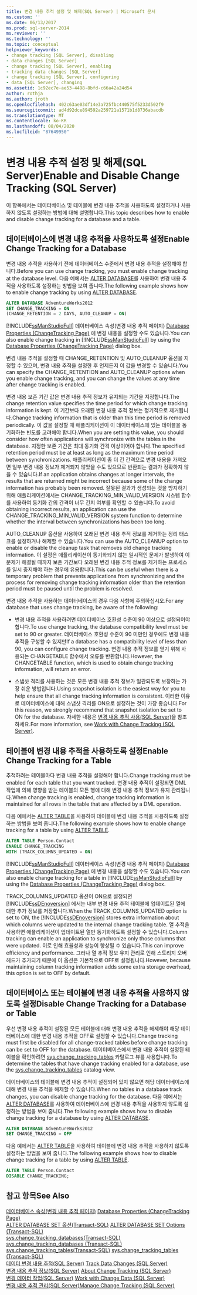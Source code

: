 ```yaml
---
title: 변경 내용 추적 설정 및 해제(SQL Server) | Microsoft 문서
ms.custom: ''
ms.date: 06/13/2017
ms.prod: sql-server-2014
ms.reviewer: ''
ms.technology: ''
ms.topic: conceptual
helpviewer_keywords:
- change tracking [SQL Server], disabling
- data changes [SQL Server]
- change tracking [SQL Server], enabling
- tracking data changes [SQL Server]
- change tracking [SQL Server], configuring
- data [SQL Server], changing
ms.assetid: 1c92ec7e-ae53-4498-8bfd-c66a42a24d54
author: rothja
ms.author: jroth
ms.openlocfilehash: 402c63ae03df14e3a725fbc440575f5233d502f9
ms.sourcegitcommit: ad4d92dce894592a259721a1571b1d8736abacdb
ms.translationtype: MT
ms.contentlocale: ko-KR
ms.lasthandoff: 08/04/2020
ms.locfileid: "87649950"
---
```

# <a name="enable-and-disable-change-tracking-sql-server"></a><span data-ttu-id="3b001-102">변경 내용 추적 설정 및 해제(SQL Server)</span><span class="sxs-lookup"><span data-stu-id="3b001-102">Enable and Disable Change Tracking (SQL Server)</span></span>
  <span data-ttu-id="3b001-103">이 항목에서는 데이터베이스 및 테이블에 변경 내용 추적을 사용하도록 설정하거나 사용하지 않도록 설정하는 방법에 대해 설명합니다.</span><span class="sxs-lookup"><span data-stu-id="3b001-103">This topic describes how to enable and disable change tracking for a database and a table.</span></span>  
  
## <a name="enable-change-tracking-for-a-database"></a><span data-ttu-id="3b001-104">데이터베이스에 변경 내용 추적을 사용하도록 설정</span><span class="sxs-lookup"><span data-stu-id="3b001-104">Enable Change Tracking for a Database</span></span>  
 <span data-ttu-id="3b001-105">변경 내용 추적을 사용하기 전에 데이터베이스 수준에서 변경 내용 추적을 설정해야 합니다.</span><span class="sxs-lookup"><span data-stu-id="3b001-105">Before you can use change tracking, you must enable change tracking at the database level.</span></span> <span data-ttu-id="3b001-106">다음 예에서는 [ALTER DATABASE](/sql/t-sql/statements/alter-database-transact-sql-set-options)를 사용하여 변경 내용 추적을 사용하도록 설정하는 방법을 보여 줍니다.</span><span class="sxs-lookup"><span data-stu-id="3b001-106">The following example shows how to enable change tracking by using [ALTER DATABASE](/sql/t-sql/statements/alter-database-transact-sql-set-options).</span></span>  
  
```sql  
ALTER DATABASE AdventureWorks2012  
SET CHANGE_TRACKING = ON  
(CHANGE_RETENTION = 2 DAYS, AUTO_CLEANUP = ON)  
```  
  
 <span data-ttu-id="3b001-107">[!INCLUDE[ssManStudioFull](../../includes/ssmanstudiofull-md.md)] 데이터베이스 속성&#40;변경 내용 추적 페이지&#41; [Database Properties &#40;ChangeTracking Page&#41;](../databases/database-properties-changetracking-page.md) 에 변경 내용을 설정할 수도 있습니다.</span><span class="sxs-lookup"><span data-stu-id="3b001-107">You can also enable change tracking in [!INCLUDE[ssManStudioFull](../../includes/ssmanstudiofull-md.md)] by using the [Database Properties &#40;ChangeTracking Page&#41;](../databases/database-properties-changetracking-page.md) dialog box.</span></span>  
  
 <span data-ttu-id="3b001-108">변경 내용 추적을 설정할 때 CHANGE_RETENTION 및 AUTO_CLEANUP 옵션을 지정할 수 있으며, 변경 내용 추적을 설정한 후 언제든지 이 값을 변경할 수 있습니다.</span><span class="sxs-lookup"><span data-stu-id="3b001-108">You can specify the CHANGE_RETENTION and AUTO_CLEANUP options when you enable change tracking, and you can change the values at any time after change tracking is enabled.</span></span>  
  
 <span data-ttu-id="3b001-109">변경 내용 보존 기간 값은 변경 내용 추적 정보가 유지되는 기간을 지정합니다.</span><span class="sxs-lookup"><span data-stu-id="3b001-109">The change retention value specifies the time period for which change tracking information is kept.</span></span> <span data-ttu-id="3b001-110">이 기간보다 오래된 변경 내용 추적 정보는 정기적으로 제거됩니다.</span><span class="sxs-lookup"><span data-stu-id="3b001-110">Change tracking information that is older than this time period is removed periodically.</span></span> <span data-ttu-id="3b001-111">이 값을 설정할 때 애플리케이션이 이 데이터베이스에 있는 테이블을 동기화하는 빈도를 고려해야 합니다.</span><span class="sxs-lookup"><span data-stu-id="3b001-111">When you are setting this value, you should consider how often applications will synchronize with the tables in the database.</span></span> <span data-ttu-id="3b001-112">지정한 보존 기간은 최대 동기화 간격 이상이어야 합니다.</span><span class="sxs-lookup"><span data-stu-id="3b001-112">The specified retention period must be at least as long as the maximum time period between synchronizations.</span></span> <span data-ttu-id="3b001-113">애플리케이션이 좀 더 긴 간격으로 변경 내용을 가져오면 일부 변경 내용 정보가 제거되지 않았을 수도 있으므로 반환되는 결과가 정확하지 않을 수 있습니다.</span><span class="sxs-lookup"><span data-stu-id="3b001-113">If an application obtains changes at longer intervals, the results that are returned might be incorrect because some of the change information has probably been removed.</span></span> <span data-ttu-id="3b001-114">잘못된 결과가 생성되는 것을 방지하기 위해 애플리케이션에서는 CHANGE_TRACKING_MIN_VALID_VERSION 시스템 함수를 사용하여 동기화 간의 간격이 너무 긴지 여부를 확인할 수 있습니다.</span><span class="sxs-lookup"><span data-stu-id="3b001-114">To avoid obtaining incorrect results, an application can use the CHANGE_TRACKING_MIN_VALID_VERSION system function to determine whether the interval between synchronizations has been too long.</span></span>  
  
 <span data-ttu-id="3b001-115">AUTO_CLEANUP 옵션을 사용하여 오래된 변경 내용 추적 정보를 제거하는 정리 태스크를 설정하거나 해제할 수 있습니다.</span><span class="sxs-lookup"><span data-stu-id="3b001-115">You can use the AUTO_CLEANUP option to enable or disable the cleanup task that removes old change tracking information.</span></span> <span data-ttu-id="3b001-116">이 설정은 애플리케이션이 동기화되지 않는 일시적인 문제가 발생하여 이 문제가 해결될 때까지 보존 기간보다 오래된 변경 내용 추적 정보를 제거하는 프로세스를 일시 중지해야 하는 경우에 유용합니다.</span><span class="sxs-lookup"><span data-stu-id="3b001-116">This can be useful when there is a temporary problem that prevents applications from synchronizing and the process for removing change tracking information older than the retention period must be paused until the problem is resolved.</span></span>  
  
 <span data-ttu-id="3b001-117">변경 내용 추적을 사용하는 데이터베이스의 경우 다음 사항에 주의하십시오.</span><span class="sxs-lookup"><span data-stu-id="3b001-117">For any database that uses change tracking, be aware of the following:</span></span>  
  
-   <span data-ttu-id="3b001-118">변경 내용 추적을 사용하려면 데이터베이스 호환성 수준이 90 이상으로 설정되어야 합니다.</span><span class="sxs-lookup"><span data-stu-id="3b001-118">To use change tracking, the database compatibility level must be set to 90 or greater.</span></span> <span data-ttu-id="3b001-119">데이터베이스 호환성 수준이 90 미만인 경우에도 변경 내용 추적을 구성할 수 있지만</span><span class="sxs-lookup"><span data-stu-id="3b001-119">If a database has a compatibility level of less than 90, you can configure change tracking.</span></span> <span data-ttu-id="3b001-120">변경 내용 추적 정보를 얻기 위해 사용되는 CHANGETABLE 함수에서 오류를 반환합니다.</span><span class="sxs-lookup"><span data-stu-id="3b001-120">However, the CHANGETABLE function, which is used to obtain change tracking information, will return an error.</span></span>  
  
-   <span data-ttu-id="3b001-121">스냅샷 격리를 사용하는 것은 모든 변경 내용 추적 정보가 일관되도록 보장하는 가장 쉬운 방법입니다.</span><span class="sxs-lookup"><span data-stu-id="3b001-121">Using snapshot isolation is the easiest way for you to help ensure that all change tracking information is consistent.</span></span> <span data-ttu-id="3b001-122">이러한 이유로 데이터베이스에 대해 스냅샷 격리를 ON으로 설정하는 것이 가장 좋습니다.</span><span class="sxs-lookup"><span data-stu-id="3b001-122">For this reason, we strongly recommend that snapshot isolation be set to ON for the database.</span></span> <span data-ttu-id="3b001-123">자세한 내용은 [변경 내용 추적 사용&#40;SQL Server&#41;](work-with-change-tracking-sql-server.md)을 참조하세요.</span><span class="sxs-lookup"><span data-stu-id="3b001-123">For more information, see [Work with Change Tracking &#40;SQL Server&#41;](work-with-change-tracking-sql-server.md).</span></span>  
  
## <a name="enable-change-tracking-for-a-table"></a><span data-ttu-id="3b001-124">테이블에 변경 내용 추적을 사용하도록 설정</span><span class="sxs-lookup"><span data-stu-id="3b001-124">Enable Change Tracking for a Table</span></span>  
 <span data-ttu-id="3b001-125">추적하려는 테이블마다 변경 내용 추적을 설정해야 합니다.</span><span class="sxs-lookup"><span data-stu-id="3b001-125">Change tracking must be enabled for each table that you want tracked.</span></span> <span data-ttu-id="3b001-126">변경 내용 추적이 설정되면 DML 작업에 의해 영향을 받는 테이블의 모든 행에 대해 변경 내용 추적 정보가 유지 관리됩니다.</span><span class="sxs-lookup"><span data-stu-id="3b001-126">When change tracking is enabled, change tracking information is maintained for all rows in the table that are affected by a DML operation.</span></span>  
  
 <span data-ttu-id="3b001-127">다음 예에서는 [ALTER TABLE](/sql/t-sql/statements/alter-table-transact-sql)을 사용하여 테이블에 변경 내용 추적을 사용하도록 설정하는 방법을 보여 줍니다.</span><span class="sxs-lookup"><span data-stu-id="3b001-127">The following example shows how to enable change tracking for a table by using [ALTER TABLE](/sql/t-sql/statements/alter-table-transact-sql).</span></span>  
  
```sql  
ALTER TABLE Person.Contact  
ENABLE CHANGE_TRACKING  
WITH (TRACK_COLUMNS_UPDATED = ON)  
```  
  
 <span data-ttu-id="3b001-128">[!INCLUDE[ssManStudioFull](../../includes/ssmanstudiofull-md.md)] 데이터베이스 속성&#40;변경 내용 추적 페이지&#41; [Database Properties &#40;ChangeTracking Page&#41;](../databases/database-properties-changetracking-page.md) 에 변경 내용을 설정할 수도 있습니다.</span><span class="sxs-lookup"><span data-stu-id="3b001-128">You can also enable change tracking for a table in [!INCLUDE[ssManStudioFull](../../includes/ssmanstudiofull-md.md)] by using the [Database Properties &#40;ChangeTracking Page&#41;](../databases/database-properties-changetracking-page.md) dialog box.</span></span>  
  
 <span data-ttu-id="3b001-129">TRACK_COLUMNS_UPDATED 옵션이 ON으로 설정되면 [!INCLUDE[ssDEnoversion](../../includes/ssdenoversion-md.md)] 에서는 내부 변경 내용 추적 테이블에 업데이트된 열에 대한 추가 정보를 저장합니다.</span><span class="sxs-lookup"><span data-stu-id="3b001-129">When the TRACK_COLUMNS_UPDATED option is set to ON, the [!INCLUDE[ssDEnoversion](../../includes/ssdenoversion-md.md)] stores extra information about which columns were updated to the internal change tracking table.</span></span> <span data-ttu-id="3b001-130">열 추적을 사용하면 애플리케이션이 업데이트된 열만 동기화하도록 설정할 수 있습니다.</span><span class="sxs-lookup"><span data-stu-id="3b001-130">Column tracking can enable an application to synchronize only those columns that were updated.</span></span> <span data-ttu-id="3b001-131">이로 인해 효율성과 성능이 향상될 수 있습니다.</span><span class="sxs-lookup"><span data-stu-id="3b001-131">This can improve efficiency and performance.</span></span> <span data-ttu-id="3b001-132">그러나 열 추적 정보 유지 관리로 인해 스토리지 오버헤드가 추가되기 때문에 이 옵션은 기본적으로 OFF로 설정됩니다.</span><span class="sxs-lookup"><span data-stu-id="3b001-132">However, because maintaining column tracking information adds some extra storage overhead, this option is set to OFF by default.</span></span>  
  
## <a name="disable-change-tracking-for-a-database-or-table"></a><span data-ttu-id="3b001-133">데이터베이스 또는 테이블에 변경 내용 추적을 사용하지 않도록 설정</span><span class="sxs-lookup"><span data-stu-id="3b001-133">Disable Change Tracking for a Database or Table</span></span>  
 <span data-ttu-id="3b001-134">우선 변경 내용 추적이 설정된 모든 테이블에 대해 변경 내용 추적을 해제해야 해당 데이터베이스에 대한 변경 내용 추적을 OFF로 설정할 수 있습니다.</span><span class="sxs-lookup"><span data-stu-id="3b001-134">Change tracking must first be disabled for all change-tracked tables before change tracking can be set to OFF for the database.</span></span> <span data-ttu-id="3b001-135">데이터베이스에서 변경 내용 추적이 설정된 테이블을 확인하려면 [sys.change_tracking_tables](/sql/relational-databases/system-catalog-views/change-tracking-catalog-views-sys-change-tracking-tables) 카탈로그 뷰를 사용합니다.</span><span class="sxs-lookup"><span data-stu-id="3b001-135">To determine the tables that have change tracking enabled for a database, use the [sys.change_tracking_tables](/sql/relational-databases/system-catalog-views/change-tracking-catalog-views-sys-change-tracking-tables) catalog view.</span></span>  
  
 <span data-ttu-id="3b001-136">데이터베이스의 테이블에 변경 내용 추적이 설정되어 있지 않으면 해당 데이터베이스에 대해 변경 내용 추적을 해제할 수 있습니다.</span><span class="sxs-lookup"><span data-stu-id="3b001-136">When no tables in a database track changes, you can disable change tracking for the database.</span></span> <span data-ttu-id="3b001-137">다음 예에서는 [ALTER DATABASE](/sql/t-sql/statements/alter-database-transact-sql-set-options)를 사용하여 데이터베이스에 변경 내용 추적을 사용하지 않도록 설정하는 방법을 보여 줍니다.</span><span class="sxs-lookup"><span data-stu-id="3b001-137">The following example shows how to disable change tracking for a database by using [ALTER DATABASE](/sql/t-sql/statements/alter-database-transact-sql-set-options).</span></span>  
  
```sql  
ALTER DATABASE AdventureWorks2012  
SET CHANGE_TRACKING = OFF  
```  
  
 <span data-ttu-id="3b001-138">다음 예에서는 [ALTER TABLE](/sql/t-sql/statements/alter-table-transact-sql)을 사용하여 테이블에 변경 내용 추적을 사용하지 않도록 설정하는 방법을 보여 줍니다.</span><span class="sxs-lookup"><span data-stu-id="3b001-138">The following example shows how to disable change tracking for a table by using [ALTER TABLE](/sql/t-sql/statements/alter-table-transact-sql).</span></span>  
  
```sql  
ALTER TABLE Person.Contact  
DISABLE CHANGE_TRACKING;  
```  
  
## <a name="see-also"></a><span data-ttu-id="3b001-139">참고 항목</span><span class="sxs-lookup"><span data-stu-id="3b001-139">See Also</span></span>  
 <span data-ttu-id="3b001-140">[데이터베이스 속성&#40;변경 내용 추적 페이지&#41;](../databases/database-properties-changetracking-page.md) </span><span class="sxs-lookup"><span data-stu-id="3b001-140">[Database Properties &#40;ChangeTracking Page&#41;](../databases/database-properties-changetracking-page.md) </span></span>  
 <span data-ttu-id="3b001-141">[ALTER DATABASE SET 옵션&#40;Transact-SQL&#41;](/sql/t-sql/statements/alter-database-transact-sql-set-options) </span><span class="sxs-lookup"><span data-stu-id="3b001-141">[ALTER DATABASE SET Options &#40;Transact-SQL&#41;](/sql/t-sql/statements/alter-database-transact-sql-set-options) </span></span>  
 <span data-ttu-id="3b001-142">[sys.change_tracking_databases&#40;Transact-SQL&#41;](/sql/relational-databases/system-catalog-views/change-tracking-catalog-views-sys-change-tracking-databases) </span><span class="sxs-lookup"><span data-stu-id="3b001-142">[sys.change_tracking_databases &#40;Transact-SQL&#41;](/sql/relational-databases/system-catalog-views/change-tracking-catalog-views-sys-change-tracking-databases) </span></span>  
 <span data-ttu-id="3b001-143">[sys.change_tracking_tables&#40;Transact-SQL&#41;](/sql/relational-databases/system-catalog-views/change-tracking-catalog-views-sys-change-tracking-tables) </span><span class="sxs-lookup"><span data-stu-id="3b001-143">[sys.change_tracking_tables &#40;Transact-SQL&#41;](/sql/relational-databases/system-catalog-views/change-tracking-catalog-views-sys-change-tracking-tables) </span></span>  
 <span data-ttu-id="3b001-144">[데이터 변경 내용 추적&#40;SQL Server&#41;](track-data-changes-sql-server.md) </span><span class="sxs-lookup"><span data-stu-id="3b001-144">[Track Data Changes &#40;SQL Server&#41;](track-data-changes-sql-server.md) </span></span>  
 <span data-ttu-id="3b001-145">[변경 내용 추적 정보&#40;SQL Server&#41;](../track-changes/about-change-tracking-sql-server.md) </span><span class="sxs-lookup"><span data-stu-id="3b001-145">[About Change Tracking &#40;SQL Server&#41;](../track-changes/about-change-tracking-sql-server.md) </span></span>  
 <span data-ttu-id="3b001-146">[변경 데이터 작업&#40;SQL Server&#41;](work-with-change-data-sql-server.md) </span><span class="sxs-lookup"><span data-stu-id="3b001-146">[Work with Change Data &#40;SQL Server&#41;](work-with-change-data-sql-server.md) </span></span>  
 [<span data-ttu-id="3b001-147">변경 내용 추적 관리&#40;SQL Server&#41;</span><span class="sxs-lookup"><span data-stu-id="3b001-147">Manage Change Tracking &#40;SQL Server&#41;</span></span>](manage-change-tracking-sql-server.md)  
  
  
